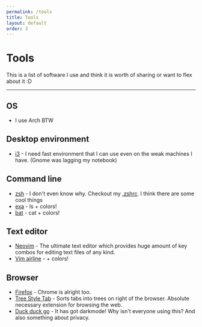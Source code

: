 ```yaml
---
permalink: /tools
title: Tools
layout: default
order: 3
---
```

# Tools
This is a list of software I use and think it is worth of sharing or want to flex about it :D

***

## OS
- I use Arch BTW

## Desktop environment

- [i3](https://wiki.archlinux.org/index.php/I3) - I need fast environment that I can use even on the weak machines I have. (Gnome was lagging my notebook)

## Command line

- [zsh](https://wiki.archlinux.org/index.php/Zsh) - I don't even know why. Checkout my [.zshrc](https://github.com/ProkopRandacek/dotfiles/blob/master/.zshrc). I think there are some cool things
- [exa](https://the.exa.website) - ls + colors!
- [bat](https://github.com/sharkdp/bat) - cat + colors!

## Text editor

- [Neovim](https://wiki.archlinux.org/index.php/Neovim) - The ultimate text editor which provides huge amount of key combos for editing text files of any kind.  
- [Vim airline](https://github.com/vim-airline/vim-airline) - + colors!

## Browser

- [Firefox](https://wiki.archlinux.org/index.php/Firefox) - Chrome is alright too.
- [Tree Style Tab](https://github.com/piroor/treestyletab) - Sorts tabs into trees on right of the browser. Absolute necessary extension for browsing the web.  
- [Duck duck go](https://ddg.gg/) - It has got darkmode! Why isn't everyone using this? And also something about privacy.

